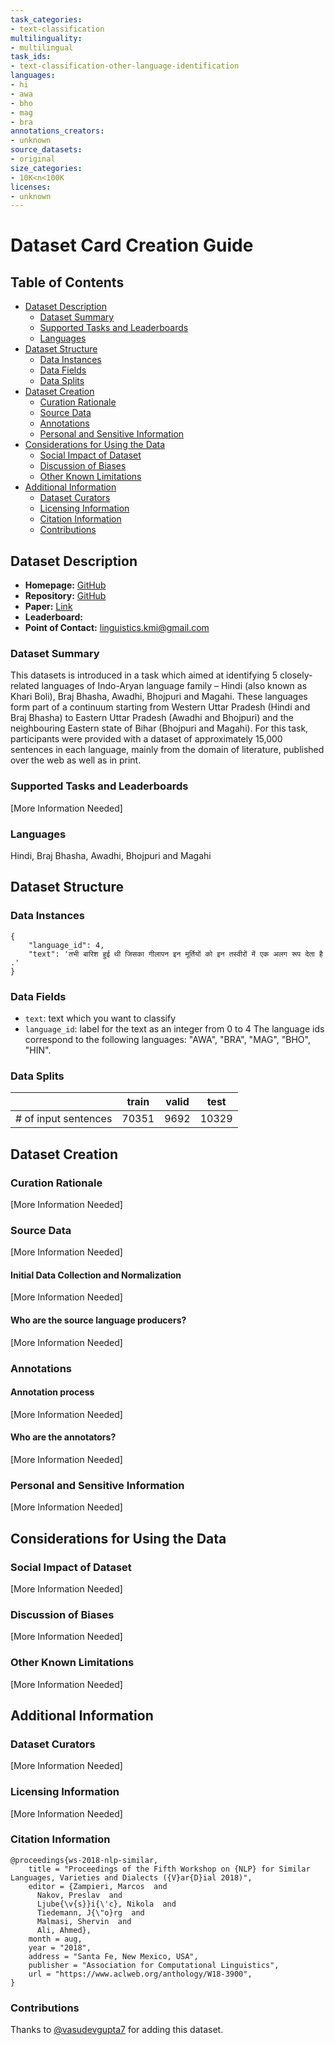 ```yaml
---
task_categories:
- text-classification
multilinguality:
- multilingual
task_ids:
- text-classification-other-language-identification
languages:
- hi
- awa
- bho
- mag
- bra
annotations_creators:
- unknown
source_datasets:
- original
size_categories:
- 10K<n<100K
licenses:
- unknown
---
```


# Dataset Card Creation Guide

## Table of Contents
- [Dataset Description](#dataset-description)
  - [Dataset Summary](#dataset-summary)
  - [Supported Tasks and Leaderboards](#supported-tasks-and-leaderboards)
  - [Languages](#languages)
- [Dataset Structure](#dataset-structure)
  - [Data Instances](#data-instances)
  - [Data Fields](#data-fields)
  - [Data Splits](#data-splits)
- [Dataset Creation](#dataset-creation)
  - [Curation Rationale](#curation-rationale)
  - [Source Data](#source-data)
  - [Annotations](#annotations)
  - [Personal and Sensitive Information](#personal-and-sensitive-information)
- [Considerations for Using the Data](#considerations-for-using-the-data)
  - [Social Impact of Dataset](#social-impact-of-dataset)
  - [Discussion of Biases](#discussion-of-biases)
  - [Other Known Limitations](#other-known-limitations)
- [Additional Information](#additional-information)
  - [Dataset Curators](#dataset-curators)
  - [Licensing Information](#licensing-information)
  - [Citation Information](#citation-information)
  - [Contributions](#contributions)

## Dataset Description

- **Homepage:** [GitHub](https://github.com/kmi-linguistics/vardial2018)
- **Repository:** [GitHub](https://github.com/kmi-linguistics/vardial2018)
- **Paper:** [Link](https://www.aclweb.org/anthology/W18-3900/)
- **Leaderboard:**
- **Point of Contact:** linguistics.kmi@gmail.com

### Dataset Summary

This datasets is introduced in a task which aimed at identifying 5 closely-related languages of Indo-Aryan language family – Hindi (also known as Khari Boli), Braj Bhasha, Awadhi, Bhojpuri and Magahi. These languages form part of a continuum starting from Western Uttar Pradesh (Hindi and Braj Bhasha) to Eastern Uttar Pradesh (Awadhi and Bhojpuri) and the neighbouring Eastern state of Bihar (Bhojpuri and Magahi). For this task, participants were provided with a dataset of approximately 15,000 sentences in each language, mainly from the domain of literature, published over the web as well as in print.

### Supported Tasks and Leaderboards

[More Information Needed]

### Languages

 Hindi, Braj Bhasha, Awadhi, Bhojpuri and Magahi

## Dataset Structure

### Data Instances

```
{
    "language_id": 4,
    "text": 'तभी बारिश हुई थी जिसका गीलापन इन मूर्तियों को इन तस्वीरों में एक अलग रूप देता है .'
}
```

### Data Fields

- `text`: text which you want to classify
- `language_id`: label for the text as an integer from 0 to 4
The language ids correspond to the following languages: "AWA", "BRA", "MAG", "BHO", "HIN".

### Data Splits

|                      | train | valid | test  |
|----------------------|-------|-------|-------|
| # of input sentences | 70351 | 9692  | 10329 |

## Dataset Creation

### Curation Rationale

[More Information Needed]

### Source Data

[More Information Needed]

#### Initial Data Collection and Normalization

[More Information Needed]

#### Who are the source language producers?

[More Information Needed]

### Annotations

#### Annotation process

[More Information Needed]

#### Who are the annotators?

[More Information Needed]

### Personal and Sensitive Information

[More Information Needed]

## Considerations for Using the Data

### Social Impact of Dataset

[More Information Needed]

### Discussion of Biases

[More Information Needed]

### Other Known Limitations

[More Information Needed]

## Additional Information

### Dataset Curators

[More Information Needed]

### Licensing Information

[More Information Needed]

### Citation Information

```
@proceedings{ws-2018-nlp-similar,
    title = "Proceedings of the Fifth Workshop on {NLP} for Similar Languages, Varieties and Dialects ({V}ar{D}ial 2018)",
    editor = {Zampieri, Marcos  and
      Nakov, Preslav  and
      Ljube{\v{s}}i{\'c}, Nikola  and
      Tiedemann, J{\"o}rg  and
      Malmasi, Shervin  and
      Ali, Ahmed},
    month = aug,
    year = "2018",
    address = "Santa Fe, New Mexico, USA",
    publisher = "Association for Computational Linguistics",
    url = "https://www.aclweb.org/anthology/W18-3900",
}
```

### Contributions

Thanks to [@vasudevgupta7](https://github.com/vasudevgupta7) for adding this dataset.